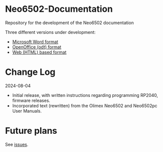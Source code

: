 # Neo6502-Documentation
Repository for the development of the Neo6502 documentation

Three different versions under development:

* [Microsoft Word format](https://github.com/jewettg/Neo6502-Documentation/tree/main/msword)
* [OpenOffice (odt) format](https://github.com/jewettg/Neo6502-Documentation/tree/main/open_office)
* [Web (HTML) based format](https://github.com/jewettg/Neo6502-Documentation/tree/main/web_html)

# Change Log
2024-08-04
* Initial release, with written instructions regarding programming RP2040, firmware releases.
* Incorporated text (rewritten) from the Olimex Neo6502 and Neo6502pc User Manuals.



# Future plans
See [issues](https://github.com/jewettg/Neo6502-Documentation/issues).

